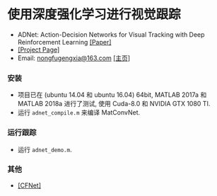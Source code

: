 # 使用深度强化学习进行视觉跟踪

- ADNet: Action-Decision Networks for Visual Tracking with Deep Reinforcement Learning [[Paper]](https://drive.google.com/open?id=0B34VXh5mZ22cZUs2Umc1cjlBMFU)
- [[Project Page]](https://sites.google.com/view/cvpr2017-adnet) 
- Email: nongfugengxia@163.com [[主页]](https://github.com/donghaiwang)
  
### 安装  
- 项目已在 (ubuntu 14.04 和 ubuntu 16.04) 64bit, MATLAB 2017a 和 MATLAB 2018a 进行了测试, 使用 Cuda-8.0 和 NVIDIA GTX 1080 TI.
- 运行 `adnet_compile.m` 来编译 MatConvNet.

### 运行跟踪
- 运行 `adnet_demo.m`.

### 其他
- [[CFNet]](https://blog.csdn.net/discoverer100/article/details/79758131?utm_source=blogxgwz1)



